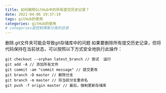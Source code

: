 ```yaml
---
title: 如何删除GitHub中的所有提交历史记录？
date: 2021-04-06 19:37:19
tags: gitHub的使用
categories: gitHub的使用
# categories是控制博客分类的目录
---
```

删除.git文件夹可能会导致git存储库中的问题
如果要删除所有提交历史记录，但将代码保持在当前状态，可以按照以下方式安全地执行此操作：
<!-- more -->
``` JS
git checkout --orphan latest_branch // 尝试  运行  
git add -A // 添加所有文件
git commit -am "commit message" // 提交更改
git branch -D master // 删除分支
git branch -m master // 将当前分支重命名
git push -f origin master // 最后，强制更新存储库
```